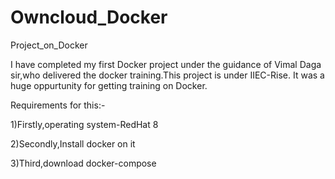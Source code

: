 # Owncloud_Docker

Project_on_Docker


I have completed my first Docker project under the guidance of Vimal Daga sir,who delivered the docker training.This project is under
IIEC-Rise.
It was a huge oppurtunity for getting training on Docker.


Requirements for this:-

  1)Firstly,operating system-RedHat 8

  2)Secondly,Install docker on it

  3)Third,download docker-compose
